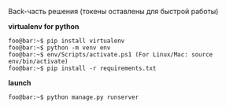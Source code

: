 Back-часть решения (токены оставлены для быстрой работы)

__virtualenv for python__
```console
foo@bar:~$ pip install virtualenv
foo@bar:~$ python -m venv env
foo@bar:~$ env/Scripts/activate.ps1 (For Linux/Mac: source env/bin/activate)
foo@bar:~$ pip install -r requirements.txt
```

__launch__
```console
foo@bar:~$ python manage.py runserver
```